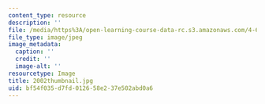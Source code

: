 ```yaml
---
content_type: resource
description: ''
file: /media/https%3A/open-learning-course-data-rc.s3.amazonaws.com/4-614-religious-architecture-and-islamic-cultures-fall-2002/bf54f035d7fd012658e237e502abd0a6_2002thumbnail.jpg
file_type: image/jpeg
image_metadata:
  caption: ''
  credit: ''
  image-alt: ''
resourcetype: Image
title: 2002thumbnail.jpg
uid: bf54f035-d7fd-0126-58e2-37e502abd0a6
---
```

